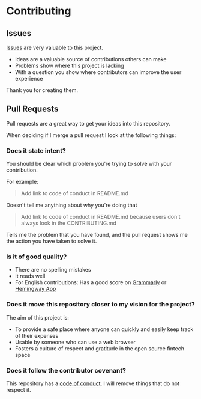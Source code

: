 <!-- Adapted from https://github.com/PurpleBooth/a-good-readme-template/blob/main/CONTRIBUTING.md -->

# Contributing

## Issues

[Issues](https://codeberg.org/AverageHelper/ip-echo-vercel/issues/new/choose) are very valuable to this project.

- Ideas are a valuable source of contributions others can make
- Problems show where this project is lacking
- With a question you show where contributors can improve the user
  experience

Thank you for creating them.

## Pull Requests

Pull requests are a great way to get your ideas into this repository.

When deciding if I merge a pull request I look at the following
things:

### Does it state intent?

You should be clear which problem you're trying to solve with your
contribution.

For example:

> Add link to code of conduct in README.md

Doesn't tell me anything about why you're doing that

> Add link to code of conduct in README.md because users don't always
> look in the CONTRIBUTING.md

Tells me the problem that you have found, and the pull request shows me
the action you have taken to solve it.

### Is it of good quality?

- There are no spelling mistakes
- It reads well
- For English contributions: Has a good score on
  [Grammarly](https://www.grammarly.com) or [Hemingway
  App](https://hemingwayapp.com)

### Does it move this repository closer to my vision for the project?

The aim of this project is:

- To provide a safe place where anyone can quickly and easily keep track of their expenses
- Usable by someone who can use a web browser
- Fosters a culture of respect and gratitude in the open source fintech space

### Does it follow the contributor covenant?

This repository has a [code of conduct](/CODE_OF_CONDUCT.md), I will
remove things that do not respect it.
